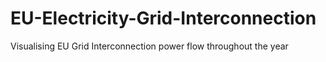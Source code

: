 # EU-Electricity-Grid-Interconnection
 Visualising EU Grid Interconnection power flow throughout the year
